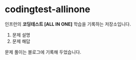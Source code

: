 # codingtest-allinone

인프런의 **코딩테스트 [ALL IN ONE]** 학습을 기록하는 저장소입니다.

1. 문제 설명
2. 문제 해답

문제 풀이는 블로그에 기록해 두었습니다.
